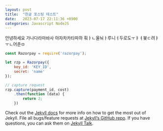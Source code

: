 ```yaml
---
layout: post
title:  "한글 포스팅 테스트"
date:   2023-07-17 22:11:36 +0900
categories: Javascript NodeJS
---
```

안녕하세요
가나다라마바사 아자차카타파하
훠ㅏㄴ울눠ㅏ루니ㅓ두로도ㅜㅑㅕ봊ㄷ려ㅑㅜㄴ어춘ㅁ

```javascript
const Razorpay = require('razorpay');

let rzp = Razorpay({
	key_id: 'KEY_ID',
	secret: 'name'
});

// capture request
rzp.capture(payment_id, cost)
	.then(function (data) {
		return 2;
	})
```

Check out the [Jekyll docs][jekyll-docs] for more info on how to get the most out of Jekyll. File all bugs/feature requests at [Jekyll’s GitHub repo][jekyll-gh]. If you have questions, you can ask them on [Jekyll Talk][jekyll-talk].

[jekyll-docs]: https://jekyllrb.com/docs/home
[jekyll-gh]:   https://github.com/jekyll/jekyll
[jekyll-talk]: https://talk.jekyllrb.com/
